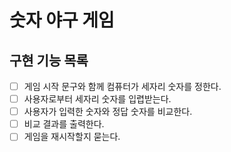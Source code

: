 # 숫자 야구 게임
## 구현 기능 목록

- [ ] 게임 시작 문구와 함께 컴퓨터가 세자리 숫자를 정한다.
- [ ] 사용자로부터 세자리 숫자를 입렵받는다.
- [ ] 사용자가 입력한 숫자와 정답 숫자를 비교한다.
- [ ] 비교 결과를 출력한다.
- [ ] 게임을 재시작할지 묻는다.